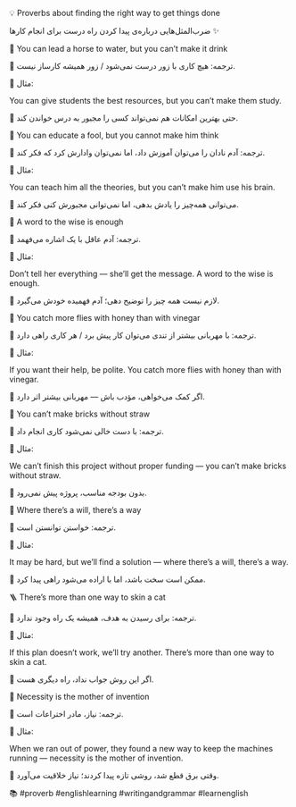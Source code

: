 💡 Proverbs about finding the right way to get things done

ضرب‌المثل‌هایی درباره‌ی پیدا کردن راه درست برای انجام کارها ✨

🐴 You can lead a horse to water, but you can’t make it drink

🔹 ترجمه: هیچ کاری با زور درست نمی‌شود / زور همیشه کارساز نیست.

🔹 مثال:

You can give students the best resources, but you can’t make them study.

📘 حتی بهترین امکانات هم نمی‌تواند کسی را مجبور به درس خواندن کند.

🧠 You can educate a fool, but you cannot make him think

🔹 ترجمه: آدم نادان را می‌توان آموزش داد، اما نمی‌توان وادارش کرد که فکر کند.

🔹 مثال:

You can teach him all the theories, but you can’t make him use his brain.

📘 می‌توانی همه‌چیز را یادش بدهی، اما نمی‌توانی مجبورش کنی فکر کند.

💬 A word to the wise is enough

🔹 ترجمه: آدم عاقل با یک اشاره می‌فهمد.

🔹 مثال:

Don’t tell her everything — she’ll get the message. A word to the wise is enough.

📘 لازم نیست همه چیز را توضیح دهی؛ آدم فهمیده خودش می‌گیرد.

🍯 You catch more flies with honey than with vinegar

🔹 ترجمه: با مهربانی بیشتر از تندی می‌توان کار پیش برد / هر کاری راهی دارد.

🔹 مثال:

If you want their help, be polite. You catch more flies with honey than with vinegar.

📘 اگر کمک می‌خواهی، مؤدب باش — مهربانی بیشتر اثر دارد.

🧱 You can’t make bricks without straw

🔹 ترجمه: با دست خالی نمی‌شود کاری انجام داد.

🔹 مثال:

We can’t finish this project without proper funding — you can’t make bricks without straw.

📘 بدون بودجه مناسب، پروژه پیش نمی‌رود.

🔧 Where there’s a will, there’s a way

🔹 ترجمه: خواستن توانستن است.

🔹 مثال:

It may be hard, but we’ll find a solution — where there’s a will, there’s a way.

📘 ممکن است سخت باشد، اما با اراده می‌شود راهی پیدا کرد.

🪜 There’s more than one way to skin a cat

🔹 ترجمه: برای رسیدن به هدف، همیشه یک راه وجود ندارد.

🔹 مثال:

If this plan doesn’t work, we’ll try another. There’s more than one way to skin a cat.

📘 اگر این روش جواب نداد، راه دیگری هست.

🔄 Necessity is the mother of invention

🔹 ترجمه: نیاز، مادر اختراعات است.

🔹 مثال:

When we ran out of power, they found a new way to keep the machines running — necessity is the mother of invention.

📘 وقتی برق قطع شد، روشی تازه پیدا کردند؛ نیاز خلاقیت می‌آورد.

📚 #proverb #englishlearning #writingandgrammar #learnenglish

